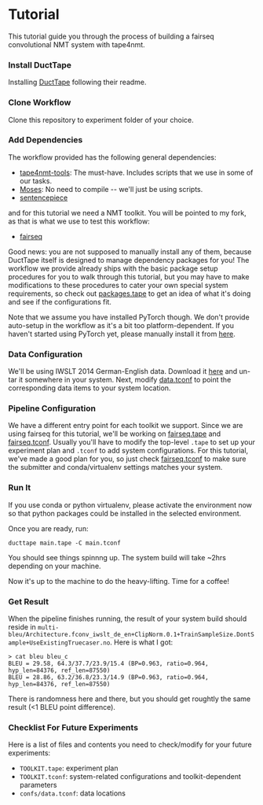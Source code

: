 # Tutorial

This tutorial guide you through the process of building a fairseq convolutional NMT system with tape4nmt.

### Install DuctTape

Installing [DuctTape](https://github.com/jhclark/ducttape) following their readme.

### Clone Workflow

Clone this repository to experiment folder of your choice.

### Add Dependencies

The workflow provided has the following general dependencies:

+ [tape4nmt-tools](https://github.com/shuoyangd/tape4nmt-tools): The must-have. Includes scripts that we use in some of our tasks.
+ [Moses](https://github.com/moses-smt/mosesdecoder): No need to compile -- we'll just be using scripts.
+ [sentencepiece](https://github.com/google/sentencepiece)

and for this tutorial we need a NMT toolkit. You will be pointed to my fork, as that is what we use to test this workflow:

+ [fairseq](https://github.com/shuoyangd/fairseq)

Good news: you are not supposed to manually install any of them, because DuctTape itself is designed to manage dependency packages for you! The workflow we provide already ships with the basic package setup procedures for you to walk through this tutorial, but you may have to make modifications to these procedures to cater your own special system requirements, so check out [packages.tape](https://github.com/shuoyangd/tape4nmt/blob/master/tapes/packages.tape) to get an idea of what it's doing and see if the configurations fit.

Note that we assume you have installed PyTorch though. We don't provide auto-setup in the workflow as it's a bit too platform-dependent. If you haven't started using PyTorch yet, please manually install it from [here](https://pytorch.org).

### Data Configuration

We'll be using IWSLT 2014 German-English data. Download it [here](https://wit3.fbk.eu/archive/2014-01/texts/de/en/de-en.tgz) and un-tar it somewhere in your system. Next, modify [data.tconf](https://github.com/shuoyangd/tape4nmt/blob/master/confs/data.tconf) to point the corresponding data items to your system location.

### Pipeline Configuration

We have a different entry point for each toolkit we support. Since we are using fairseq for this tutorial, we'll be working on [fairseq.tape](https://github.com/shuoyangd/tape4nmt/blob/master/fairseq.tape) and [fairseq.tconf](https://github.com/shuoyangd/tape4nmt/blob/master/fairseq.tconf). Usually you'll have to modify the top-level `.tape` to set up your experiment plan and `.tconf` to add system configurations. For this tutorial, we've made a good plan for you, so just check [fairseq.tconf](https://github.com/shuoyangd/tape4nmt/blob/master/fairseq.tconf) to make sure the submitter and conda/virtualenv settings matches your system.

### Run It

If you use conda or python virtualenv, please activate the environment now so that python packages could be installed in the selected environment.

Once you are ready, run:

```
ducttape main.tape -C main.tconf
```

You should see things spinnng up. The system build will take ~2hrs depending on your machine.

Now it's up to the machine to do the heavy-lifting. Time for a coffee!

### Get Result

When the pipeline finishes running, the result of your system build should reside in `multi-bleu/Architecture.fconv_iwslt_de_en+ClipNorm.0.1+TrainSampleSize.DontSample+UseExistingTruecaser.no`. Here is what I got:

```
> cat bleu bleu_c
BLEU = 29.58, 64.3/37.7/23.9/15.4 (BP=0.963, ratio=0.964, hyp_len=84376, ref_len=87550)
BLEU = 28.86, 63.2/36.8/23.3/14.9 (BP=0.963, ratio=0.964, hyp_len=84376, ref_len=87550)
```

There is randomness here and there, but you should get roughtly the same result (<1 BLEU point difference).

### Checklist For Future Experiments

Here is a list of files and contents you need to check/modify for your future experiments:

+ `TOOLKIT.tape`: experiment plan 
+ `TOOLKIT.tconf`: system-related configurations and toolkit-dependent parameters
+ `confs/data.tconf`: data locations
